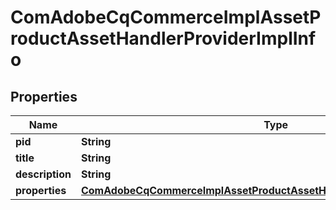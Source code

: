 
# ComAdobeCqCommerceImplAssetProductAssetHandlerProviderImplInfo

## Properties
Name | Type | Description | Notes
------------ | ------------- | ------------- | -------------
**pid** | **String** |  |  [optional]
**title** | **String** |  |  [optional]
**description** | **String** |  |  [optional]
**properties** | [**ComAdobeCqCommerceImplAssetProductAssetHandlerProviderImplProperties**](ComAdobeCqCommerceImplAssetProductAssetHandlerProviderImplProperties.md) |  |  [optional]



